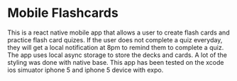 # Mobile Flashcards
This is a react native mobile app that allows a user to create flash cards and practice flash card quizes. If the user does not complete a quiz everyday, they will get a local notification at 8pm to remind them to complete a quiz. The app uses local  async storage to store the decks and cards. A lot of the styling was done with native base. This app has been tested on the xcode ios simuator iphone 5 and iphone 5 device with expo.
